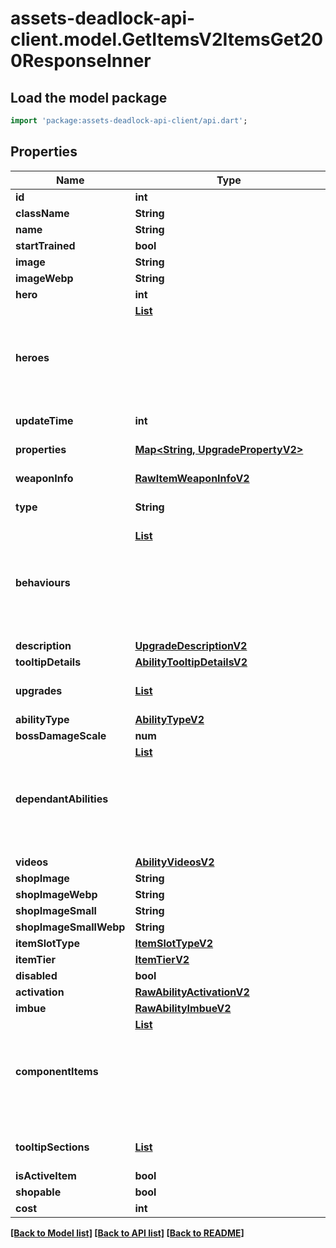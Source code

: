 # assets-deadlock-api-client.model.GetItemsV2ItemsGet200ResponseInner

## Load the model package
```dart
import 'package:assets-deadlock-api-client/api.dart';
```

## Properties
Name | Type | Description | Notes
------------ | ------------- | ------------- | -------------
**id** | **int** |  | 
**className** | **String** |  | 
**name** | **String** |  | 
**startTrained** | **bool** |  | [optional] 
**image** | **String** |  | [optional] 
**imageWebp** | **String** |  | [optional] 
**hero** | **int** |  | [optional] 
**heroes** | [**List<Object>**](Object.md) |  | [optional] [default to const []]
**updateTime** | **int** |  | [optional] 
**properties** | [**Map<String, UpgradePropertyV2>**](UpgradePropertyV2.md) |  | [optional] [default to const {}]
**weaponInfo** | [**RawItemWeaponInfoV2**](RawItemWeaponInfoV2.md) |  | [optional] 
**type** | **String** |  | [optional] [default to 'upgrade']
**behaviours** | [**List<Object>**](Object.md) |  | [optional] [default to const []]
**description** | [**UpgradeDescriptionV2**](UpgradeDescriptionV2.md) |  | 
**tooltipDetails** | [**AbilityTooltipDetailsV2**](AbilityTooltipDetailsV2.md) |  | [optional] 
**upgrades** | [**List<RawAbilityUpgradeV2>**](RawAbilityUpgradeV2.md) |  | [optional] [default to const []]
**abilityType** | [**AbilityTypeV2**](AbilityTypeV2.md) |  | [optional] 
**bossDamageScale** | **num** |  | [optional] 
**dependantAbilities** | [**List<Object>**](Object.md) |  | [optional] [default to const []]
**videos** | [**AbilityVideosV2**](AbilityVideosV2.md) |  | [optional] 
**shopImage** | **String** |  | [optional] 
**shopImageWebp** | **String** |  | [optional] 
**shopImageSmall** | **String** |  | [optional] 
**shopImageSmallWebp** | **String** |  | [optional] 
**itemSlotType** | [**ItemSlotTypeV2**](ItemSlotTypeV2.md) |  | 
**itemTier** | [**ItemTierV2**](ItemTierV2.md) |  | 
**disabled** | **bool** |  | [optional] 
**activation** | [**RawAbilityActivationV2**](RawAbilityActivationV2.md) |  | 
**imbue** | [**RawAbilityImbueV2**](RawAbilityImbueV2.md) |  | [optional] 
**componentItems** | [**List<Object>**](Object.md) |  | [optional] [default to const []]
**tooltipSections** | [**List<UpgradeTooltipSectionV2>**](UpgradeTooltipSectionV2.md) |  | [optional] [default to const []]
**isActiveItem** | **bool** |  | [readonly] 
**shopable** | **bool** |  | [readonly] 
**cost** | **int** |  | 

[[Back to Model list]](../README.md#documentation-for-models) [[Back to API list]](../README.md#documentation-for-api-endpoints) [[Back to README]](../README.md)


